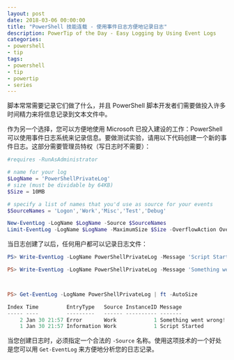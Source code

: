 ```yaml
---
layout: post
date: 2018-03-06 00:00:00
title: "PowerShell 技能连载 - 使用事件日志方便地记录日志"
description: PowerTip of the Day - Easy Logging by Using Event Logs
categories:
- powershell
- tip
tags:
- powershell
- tip
- powertip
- series
---
```

脚本常常需要记录它们做了什么，并且 PowerShell 脚本开发者们需要做投入许多时间精力来将信息记录到文本文件中。

作为另一个选择，您可以方便地使用 Microsoft 已投入建设的工作：PowerShell 可以使用事件日志系统来记录信息。要做测试实验，请用以下代码创建一个新的事件日志。这部分需要管理员特权（写日志时不需要）：

```powershell
#requires -RunAsAdministrator

# name for your log
$LogName = 'PowerShellPrivateLog'
# size (must be dividable by 64KB)
$Size = 10MB

# specify a list of names that you'd use as source for your events
$SourceNames = 'Logon','Work','Misc','Test','Debug'

New-EventLog -LogName $LogName -Source $SourceNames
Limit-EventLog -LogName $LogName -MaximumSize $Size -OverflowAction OverwriteAsNeeded
```

当日志创建了以后，任何用户都可以记录日志文件：

```powershell
PS> Write-EventLog -LogName PowerShellPrivateLog -Message 'Script Started' -Source Work -EntryType Information -EventId 1

PS> Write-EventLog -LogName PowerShellPrivateLog -Message 'Something went wrong!' -Source Work -EntryType Error -EventId 1



PS> Get-EventLog -LogName PowerShellPrivateLog | ft -AutoSize

Index Time         EntryType   Source InstanceID Message              
----- ----         ---------   ------ ---------- -------              
    2 Jan 30 21:57 Error       Work            1 Something went wrong!
    1 Jan 30 21:57 Information Work            1 Script Started 
```

当您创建日志时，必须指定一个合法的 `-Source` 名称。使用这项技术的一个好处是您可以用 `Get-EventLog` 来方便地分析您的日志记录。

<!--本文国际来源：[Easy Logging by Using Event Logs](http://community.idera.com/powershell/powertips/b/tips/posts/easy-logging-by-using-event-logs)-->
